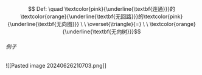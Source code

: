 $$ Def: \quad \textcolor{pink}{\underline{\textbf{连通}}}的\textcolor{orange}{\underline{\textbf{无回路}}}的\textcolor{pink}{\underline{\textbf{无向图}}}  \ \  \overset{\triangle}{=} \ \ \textcolor{orange}{\underline{\textbf{无向树}}}$$

###### 例子

![[Pasted image 20240626210703.png]]